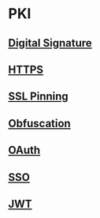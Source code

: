 # PKI

## [Digital Signature](https://github.com/chipbk10/PKI/blob/main/DigitalSignature.md)
## [HTTPS](https://github.com/chipbk10/PKI/blob/main/HTTPs.md)
## [SSL Pinning](https://github.com/chipbk10/PKI/blob/main/SSL_Pinning.md)
## [Obfuscation](https://github.com/chipbk10/PKI/blob/main/Obfuscation.md)
## [OAuth](https://github.com/chipbk10/PKI/blob/main/OAuth.md)
## [SSO](https://github.com/chipbk10/PKI/blob/main/SSO.md)
## [JWT](https://github.com/chipbk10/PKI/blob/main/JWT.md)
